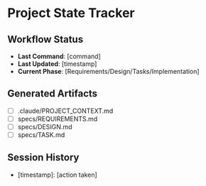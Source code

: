 # Project State Tracker

## Workflow Status
- **Last Command**: [command]
- **Last Updated**: [timestamp]
- **Current Phase**: [Requirements/Design/Tasks/Implementation]

## Generated Artifacts
- [ ] .claude/PROJECT_CONTEXT.md
- [ ] specs/REQUIREMENTS.md
- [ ] specs/DESIGN.md
- [ ] specs/TASK.md

## Session History
- [timestamp]: [action taken]
